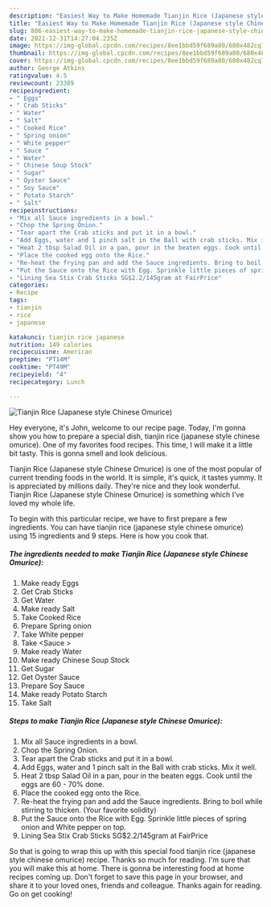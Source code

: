 ```yaml
---
description: "Easiest Way to Make Homemade Tianjin Rice (Japanese style Chinese Omurice)"
title: "Easiest Way to Make Homemade Tianjin Rice (Japanese style Chinese Omurice)"
slug: 886-easiest-way-to-make-homemade-tianjin-rice-japanese-style-chinese-omurice
date: 2021-12-31T14:27:04.235Z
image: https://img-global.cpcdn.com/recipes/8ee1bbd59f689a80/680x482cq70/tianjin-rice-japanese-style-chinese-omurice-recipe-main-photo.jpg
thumbnail: https://img-global.cpcdn.com/recipes/8ee1bbd59f689a80/680x482cq70/tianjin-rice-japanese-style-chinese-omurice-recipe-main-photo.jpg
cover: https://img-global.cpcdn.com/recipes/8ee1bbd59f689a80/680x482cq70/tianjin-rice-japanese-style-chinese-omurice-recipe-main-photo.jpg
author: George Atkins
ratingvalue: 4.5
reviewcount: 23389
recipeingredient:
- " Eggs"
- " Crab Sticks"
- " Water"
- " Salt"
- " Cooked Rice"
- " Spring onion"
- " White pepper"
- " Sauce "
- " Water"
- " Chinese Soup Stock"
- " Sugar"
- " Oyster Sauce"
- " Soy Sauce"
- " Potato Starch"
- " Salt"
recipeinstructions:
- "Mix all Sauce ingredients in a bowl."
- "Chop the Spring Onion."
- "Tear apart the Crab sticks and put it in a bowl."
- "Add Eggs, water and 1 pinch salt in the Ball with crab sticks. Mix it well."
- "Heat 2 tbsp Salad Oil in a pan, pour in the beaten eggs. Cook until the eggs are 60 - 70% done."
- "Place the cooked egg onto the Rice."
- "Re-heat the frying pan and add the Sauce ingredients. Bring to boil while stirring to thicken. (Your favorite solidity)"
- "Put the Sauce onto the Rice with Egg. Sprinkle little pieces of spring onion and White pepper on top."
- "Lining Sea Stix Crab Sticks SG$2.2/145gram at FairPrice"
categories:
- Recipe
tags:
- tianjin
- rice
- japanese

katakunci: tianjin rice japanese 
nutrition: 149 calories
recipecuisine: American
preptime: "PT14M"
cooktime: "PT49M"
recipeyield: "4"
recipecategory: Lunch

---
```



![Tianjin Rice (Japanese style Chinese Omurice)](https://img-global.cpcdn.com/recipes/8ee1bbd59f689a80/680x482cq70/tianjin-rice-japanese-style-chinese-omurice-recipe-main-photo.jpg)

Hey everyone, it's John, welcome to our recipe page. Today, I'm gonna show you how to prepare a special dish, tianjin rice (japanese style chinese omurice). One of my favorites food recipes. This time, I will make it a little bit tasty. This is gonna smell and look delicious.

Tianjin Rice (Japanese style Chinese Omurice) is one of the most popular of current trending foods in the world. It is simple, it's quick, it tastes yummy. It is appreciated by millions daily. They're nice and they look wonderful. Tianjin Rice (Japanese style Chinese Omurice) is something which I've loved my whole life.




To begin with this particular recipe, we have to first prepare a few ingredients. You can have tianjin rice (japanese style chinese omurice) using 15 ingredients and 9 steps. Here is how you cook that.

<!--inarticleads1-->

##### The ingredients needed to make Tianjin Rice (Japanese style Chinese Omurice):

1. Make ready  Eggs
1. Get  Crab Sticks
1. Get  Water
1. Make ready  Salt
1. Take  Cooked Rice
1. Prepare  Spring onion
1. Take  White pepper
1. Take  &lt;Sauce &gt;
1. Make ready  Water
1. Make ready  Chinese Soup Stock
1. Get  Sugar
1. Get  Oyster Sauce
1. Prepare  Soy Sauce
1. Make ready  Potato Starch
1. Take  Salt




<!--inarticleads2-->

##### Steps to make Tianjin Rice (Japanese style Chinese Omurice):

1. Mix all Sauce ingredients in a bowl.
1. Chop the Spring Onion.
1. Tear apart the Crab sticks and put it in a bowl.
1. Add Eggs, water and 1 pinch salt in the Ball with crab sticks. Mix it well.
1. Heat 2 tbsp Salad Oil in a pan, pour in the beaten eggs. Cook until the eggs are 60 - 70% done.
1. Place the cooked egg onto the Rice.
1. Re-heat the frying pan and add the Sauce ingredients. Bring to boil while stirring to thicken. (Your favorite solidity)
1. Put the Sauce onto the Rice with Egg. Sprinkle little pieces of spring onion and White pepper on top.
1. Lining Sea Stix Crab Sticks SG$2.2/145gram at FairPrice




So that is going to wrap this up with this special food tianjin rice (japanese style chinese omurice) recipe. Thanks so much for reading. I'm sure that you will make this at home. There is gonna be interesting food at home recipes coming up. Don't forget to save this page in your browser, and share it to your loved ones, friends and colleague. Thanks again for reading. Go on get cooking!
